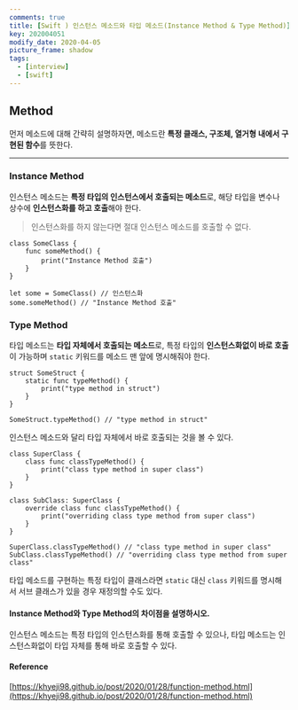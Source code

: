```yaml
---
comments: true
title: [Swift ) 인스턴스 메소드와 타입 메소드(Instance Method & Type Method)]
key: 202004051
modify_date: 2020-04-05
picture_frame: shadow
tags:
  - [interview]
  - [swift]
---
```

 
## Method
 
먼저 메소드에 대해 간략히 설명하자면, 메소드란 **특정 클래스, 구조체, 열거형 내에서 구현된 함수**를 뜻한다.
 
***
 
### Instance Method
 
인스턴스 메소드는 **특정 타입의 인스턴스에서 호출되는 메소드**로, 해당 타입을 변수나 상수에 **인스턴스화를 하고 호출**해야 한다.   
 
> 인스턴스화를 하지 않는다면 절대 인스턴스 메소드를 호출할 수 없다.
 
```
class SomeClass {
    func someMethod() {
        print("Instance Method 호출")
    }
}
 
let some = SomeClass() // 인스턴스화
some.someMethod() // "Instance Method 호출"
```
 
### Type Method
 
타입 메소드는 **타입 자체에서 호출되는 메소드**로, 특정 타입의 **인스턴스화없이 바로 호출**이 가능하며 `static` 키워드를 메소드 맨 앞에 명시해줘야 한다.
```
struct SomeStruct {
    static func typeMethod() {
        print("type method in struct")
    }
}
 
SomeStruct.typeMethod() // "type method in struct"
```
인스턴스 메소드와 달리 타입 자체에서 바로 호출되는 것을 볼 수 있다.
 
```
class SuperClass {
    class func classTypeMethod() {
        print("class type method in super class")
    }
}
 
class SubClass: SuperClass {
    override class func classTypeMethod() {
        print("overriding class type method from super class")
    }
}
 
SuperClass.classTypeMethod() // "class type method in super class"
SubClass.classTypeMethod() // "overriding class type method from super class"
```
타입 메소드를 구현하는 특정 타입이 클래스라면 `static` 대신 `class` 키워드를 명시해서 서브 클래스가 있을 경우 재정의할 수도 있다.   
 
#### Instance Method와 Type Method의 차이점을 설명하시오.
 
인스턴스 메소드는 특정 타입의 인스턴스화를 통해 호출할 수 있으나, 타입 메소드는 인스턴스화없이 타입 자체를 통해 바로 호출할 수 있다.
 
#### Reference
 
[https://khyeji98.github.io/post/2020/01/28/function-method.html](https://khyeji98.github.io/post/2020/01/28/function-method.html)
